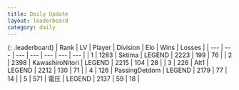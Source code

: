 ```yaml
---
title: Daily Update
layout: leaderboard
category: daily
---
```


{: .leaderboard}
| Rank | LV | Player | Division | Elo | Wins | Losses |
| --- | --- | --- | --- | --- | --- | --- |
| <span data-change="0">1</span> | 1283 | <span title="ID: 353063">Sktima</span> | LEGEND | <span data-change="2">2223</span> | <span data-change="1">199</span> | <span data-change="0">76</span> |
| <span data-change="1">2</span> | 2398 | <span title="ID: 164871">KawashiroNitori</span> | LEGEND | <span data-change="6">2215</span> | <span data-change="2">104</span> | <span data-change="0">28</span> |
| <span data-change="-1">3</span> | 226 | <span title="ID: 443550">Alt1</span> | LEGEND | <span data-change="-8">2212</span> | <span data-change="8">130</span> | <span data-change="3">71</span> |
| <span data-change="0">4</span> | 126 | <span title="ID: 454837">PassingDetdom</span> | LEGEND | <span data-change="13">2179</span> | <span data-change="6">77</span> | <span data-change="1">14</span> |
| <span data-change="0">5</span> | 571 | <span title="ID: 407707">電圧</span> | LEGEND | <span data-change="0">2137</span> | <span data-change="0">59</span> | <span data-change="0">18</span> |